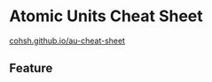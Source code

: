 # Atomic Units Cheat Sheet
[cohsh.github.io/au-cheat-sheet](https://cohsh.github.io/au-cheat-sheet/)

## Feature
